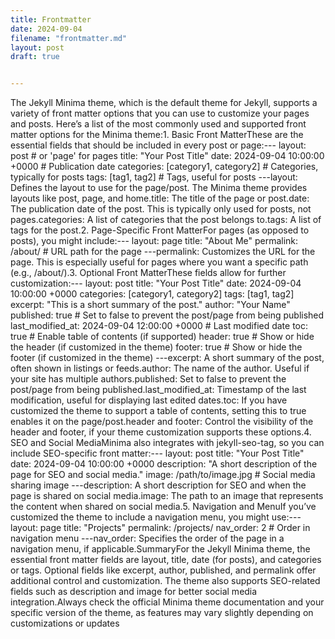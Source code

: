 ```yaml
---
title: Frontmatter
date: 2024-09-04
filename: "frontmatter.md"
layout: post
draft: true


---
```




The Jekyll Minima theme, which is the default theme for Jekyll, supports a variety of front matter options that you can use to customize your pages and posts. Here’s a list of the most commonly used and supported front matter options for the Minima theme:1. Basic Front MatterThese are the essential fields that should be included in every post or page:---
layout: post    # or 'page' for pages
title: "Your Post Title"
date: 2024-09-04 10:00:00 +0000  # Publication date
categories: [category1, category2]  # Categories, typically for posts
tags: [tag1, tag2]  # Tags, useful for posts
---layout: Defines the layout to use for the page/post. The Minima theme provides layouts like post, page, and home.title: The title of the page or post.date: The publication date of the post. This is typically only used for posts, not pages.categories: A list of categories that the post belongs to.tags: A list of tags for the post.2. Page-Specific Front MatterFor pages (as opposed to posts), you might include:---
layout: page
title: "About Me"
permalink: /about/  # URL path for the page
---permalink: Customizes the URL for the page. This is especially useful for pages where you want a specific path (e.g., /about/).3. Optional Front MatterThese fields allow for further customization:---
layout: post
title: "Your Post Title"
date: 2024-09-04 10:00:00 +0000
categories: [category1, category2]
tags: [tag1, tag2]
excerpt: "This is a short summary of the post."
author: "Your Name"
published: true  # Set to false to prevent the post/page from being published
last_modified_at: 2024-09-04 12:00:00 +0000  # Last modified date
toc: true  # Enable table of contents (if supported)
header: true  # Show or hide the header (if customized in the theme)
footer: true  # Show or hide the footer (if customized in the theme)
---excerpt: A short summary of the post, often shown in listings or feeds.author: The name of the author. Useful if your site has multiple authors.published: Set to false to prevent the post/page from being published.last_modified_at: Timestamp of the last modification, useful for displaying last edited dates.toc: If you have customized the theme to support a table of contents, setting this to true enables it on the page/post.header and footer: Control the visibility of the header and footer, if your theme customization supports these options.4. SEO and Social MediaMinima also integrates with jekyll-seo-tag, so you can include SEO-specific front matter:---
layout: post
title: "Your Post Title"
date: 2024-09-04 10:00:00 +0000
description: "A short description of the page for SEO and social media."
image: /path/to/image.jpg  # Social media sharing image
---description: A short description for SEO and when the page is shared on social media.image: The path to an image that represents the content when shared on social media.5. Navigation and MenuIf you’ve customized the theme to include a navigation menu, you might use:---
layout: page
title: "Projects"
permalink: /projects/
nav_order: 2  # Order in navigation menu
---nav_order: Specifies the order of the page in a navigation menu, if applicable.SummaryFor the Jekyll Minima theme, the essential front matter fields are layout, title, date (for posts), and categories or tags. Optional fields like excerpt, author, published, and permalink offer additional control and customization. The theme also supports SEO-related fields such as description and image for better social media integration.Always check the official Minima theme documentation and your specific version of the theme, as features may vary slightly depending on customizations or updates
